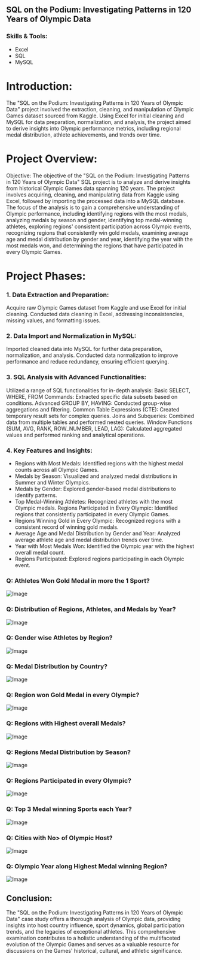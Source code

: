 ## SQL on the Podium: Investigating Patterns in 120 Years of Olympic Data

### Skills & Tools:
* Excel
* SQL
* MySQL

# Introduction:
The "SQL on the Podium: Investigating Patterns in 120 Years of Olympic Data" project involved the extraction, cleaning, and manipulation of Olympic Games dataset sourced from Kaggle. Using Excel for initial cleaning and MySQL for data preparation, normalization, and analysis, the project aimed to derive insights into Olympic performance metrics, including regional medal distribution, athlete achievements, and trends over time.

# Project Overview:
Objective: The objective of the "SQL on the Podium: Investigating Patterns in 120 Years of Olympic Data" SQL project is to analyze and derive insights from historical Olympic Games data spanning 120 years. The project involves acquiring, cleaning, and manipulating data from Kaggle using Excel, followed by importing the processed data into a MySQL database. The focus of the analysis is to gain a comprehensive understanding of Olympic performance, including identifying regions with the most medals, analyzing medals by season and gender, identifying top medal-winning athletes, exploring regions' consistent participation across Olympic events, recognizing regions that consistently win gold medals, examining average age and medal distribution by gender and year, identifying the year with the most medals won, and determining the regions that have participated in every Olympic Games.


# Project Phases:

### 1. Data Extraction and Preparation:
Acquire raw Olympic Games dataset from Kaggle and use Excel for initial cleaning. Conducted data cleaning in Excel, addressing inconsistencies, missing values, and formatting issues.

### 2. Data Import and Normalization in MySQL:
Imported cleaned data into MySQL for further data preparation, normalization, and analysis. Conducted data normalization to improve performance and reduce redundancy, ensuring efficient querying.

### 3. SQL Analysis with Advanced Functionalities:
Utilized a range of SQL functionalities for in-depth analysis:
Basic SELECT, WHERE, FROM Commands: Extracted specific data subsets based on conditions.
Advanced GROUP BY, HAVING: Conducted group-wise aggregations and filtering. Common Table Expressions (CTE): Created temporary result sets for complex queries.
Joins and Subqueries: Combined data from multiple tables and performed nested queries.
Window Functions (SUM, AVG, RANK, ROW_NUMBER, LEAD, LAG): Calculated aggregated values and performed ranking and analytical operations.

### 4. Key Features and Insights:
* Regions with Most Medals: Identified regions with the highest medal counts across all Olympic Games.
* Medals by Season: Visualized and analyzed medal distributions in Summer and Winter Olympics.
* Medals by Gender: Explored gender-based medal distributions to identify patterns.
* Top Medal-Winning Athletes: Recognized athletes with the most Olympic medals. Regions Participated in Every Olympic: Identified regions that consistently participated in every Olympic Games.
* Regions Winning Gold in Every Olympic: Recognized regions with a consistent record of winning gold medals.
* Average Age and Medal Distribution by Gender and Year: Analyzed average athlete age and medal distribution trends over time.
* Year with Most Medals Won: Identified the Olympic year with the highest overall medal count.
* Regions Participated: Explored regions participating in each Olympic event.


### Q: Athletes Won Gold Medal in more the 1 Sport?
<img src="https://github.com/Shahid-Malik4/sql-on-the-podium-investigating-patterns-in-120-years-of-olympic-data/blob/main/athletes_won_gold_in_more_than_one_sport.png" alt="Image">

### Q: Distribution of Regions, Athletes, and Medals by Year?
<img src="https://github.com/Shahid-Malik4/sql-on-the-podium-investigating-patterns-in-120-years-of-olympic-data/blob/main/distribution_of_regions_athletes_and_medals_by_year.png" alt="Image">

### Q: Gender wise Athletes by Region?
<img src="https://github.com/Shahid-Malik4/sql-on-the-podium-investigating-patterns-in-120-years-of-olympic-data/blob/main/gender_wise_athletes_by_country.png" alt="Image">

### Q: Medal Distribution by Country?
<img src="https://github.com/Shahid-Malik4/sql-on-the-podium-investigating-patterns-in-120-years-of-olympic-data/blob/main/medal_distribution_by_country.png" alt="Image">

### Q: Region won Gold Medal in every Olympic?
<img src="https://github.com/Shahid-Malik4/sql-on-the-podium-investigating-patterns-in-120-years-of-olympic-data/blob/main/region_won_gold_medals_in_every_olympic.png" alt="Image">

### Q: Regions with Highest overall Medals?
<img src="https://github.com/Shahid-Malik4/sql-on-the-podium-investigating-patterns-in-120-years-of-olympic-data/blob/main/regions_by_highest_overall_medals.png" alt="Image">

### Q: Regions Medal Distribution by Season?
<img src="https://github.com/Shahid-Malik4/sql-on-the-podium-investigating-patterns-in-120-years-of-olympic-data/blob/main/regions_medal_distribution_by_seasons.png" alt="Image">

### Q: Regions Participated in every Olympic?
<img src="https://github.com/Shahid-Malik4/sql-on-the-podium-investigating-patterns-in-120-years-of-olympic-data/blob/main/regions_participated_in_every_olympic.png" alt="Image">

### Q: Top 3 Medal winning Sports each Year?
<img src="https://github.com/Shahid-Malik4/sql-on-the-podium-investigating-patterns-in-120-years-of-olympic-data/blob/main/top_3_sports_with_most_medals_each_year.png" alt="Image">

### Q: Cities with No> of Olympic Host?
<img src="https://github.com/Shahid-Malik4/sql-on-the-podium-investigating-patterns-in-120-years-of-olympic-data/blob/main/top_hosting_cities.png" alt="Image">

### Q: Olympic Year along Highest Medal winning Region?
<img src="https://github.com/Shahid-Malik4/sql-on-the-podium-investigating-patterns-in-120-years-of-olympic-data/blob/main/year_alongwith_regions_by_highest_medals_win.png" alt="Image">


## Conclusion:
The "SQL on the Podium: Investigating Patterns in 120 Years of Olympic Data" case study offers a thorough analysis of Olympic data, providing insights into host country influence, sport dynamics, global participation trends, and the legacies of exceptional athletes. This comprehensive examination contributes to a holistic understanding of the multifaceted evolution of the Olympic Games and serves as a valuable resource for discussions on the Games' historical, cultural, and athletic significance.
